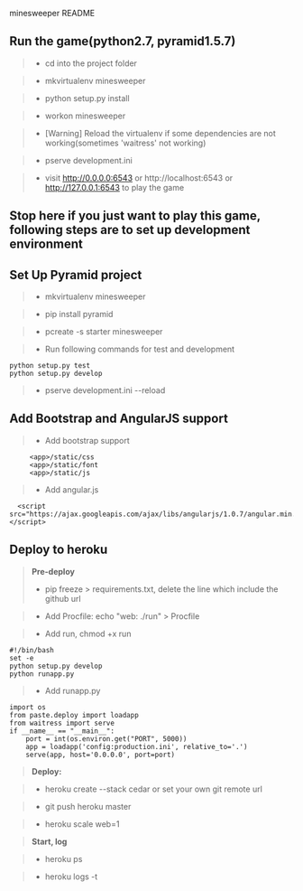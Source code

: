 minesweeper README

Run the game(python2.7, pyramid1.5.7)
------------
>- cd into the project folder

>- mkvirtualenv minesweeper

>- python setup.py install

>- workon minesweeper

>- [Warning] Reload the virtualenv if some dependencies are not working(sometimes 'waitress' not working)

>- pserve development.ini

>- visit http://0.0.0.0:6543 or http://localhost:6543 or http://127.0.0.1:6543 to play the game

Stop here if you just want to play this game, following steps are to set up development environment
----------------------------------------------------------------------------------------------------

Set Up Pyramid project
----------------------

>- mkvirtualenv minesweeper

>- pip install pyramid

>- pcreate -s starter minesweeper

>- Run following commands for test and development
```
python setup.py test
python setup.py develop
```
>- pserve development.ini --reload


Add Bootstrap and AngularJS support
-----------------------------------
>- Add bootstrap support
```
     <app>/static/css
     <app>/static/font
     <app>/static/js
```
>- Add angular.js
```
  <script src="https://ajax.googleapis.com/ajax/libs/angularjs/1.0.7/angular.min.js"></script>
```

Deploy to heroku
----------------
>**Pre-deploy**
>- pip  freeze > requirements.txt, delete the line which include the github url

>- Add Procfile:  echo "web: ./run" > Procfile

>- Add run, chmod +x run
```
#!/bin/bash
set -e
python setup.py develop
python runapp.py
```

>- Add runapp.py
```
import os
from paste.deploy import loadapp
from waitress import serve
if __name__ == "__main__":
    port = int(os.environ.get("PORT", 5000))
    app = loadapp('config:production.ini', relative_to='.')
    serve(app, host='0.0.0.0', port=port)
```

>**Deploy:**

>- heroku create --stack cedar or set your own git remote url

>- git push heroku master

>- heroku scale web=1

>**Start, log**

>- heroku ps

>- heroku logs -t